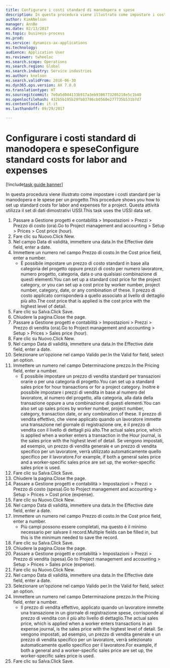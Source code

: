 ```yaml
--- 
title: Configurare i costi standard di manodopera e spese
description: In questa procedura viene illustrato come impostare i costi standard per la manodopera e le spese per un progetto.
author: KimANelson
manager: AnnBe
ms.date: 02/13/2017
ms.topic: business-process
ms.prod: 
ms.service: dynamics-ax-applications
ms.technology: 
audience: Application User
ms.reviewer: twheeloc
ms.search.scope: Operations
ms.search.region: Global
ms.search.industry: Service industries
ms.author: knelson
ms.search.validFrom: 2016-06-30
ms.dyn365.ops.version: AX 7.0.0
ms.translationtype: HT
ms.sourcegitcommit: 7e0a5d044133b917a3eb9386773205218e5c1b40
ms.openlocfilehash: 432b5b195b29fb03786cb0560e277735b531b7d7
ms.contentlocale: it-it
ms.lasthandoff: 09/29/2017

---
```

# <a name="configure-standard-costs-for-labor-and-expenses"></a><span data-ttu-id="96dc2-103">Configurare i costi standard di manodopera e spese</span><span class="sxs-lookup"><span data-stu-id="96dc2-103">Configure standard costs for labor and expenses</span></span>

[!include[task guide banner](../../includes/task-guide-banner.md)]

<span data-ttu-id="96dc2-104">In questa procedura viene illustrato come impostare i costi standard per la manodopera e le spese per un progetto.</span><span class="sxs-lookup"><span data-stu-id="96dc2-104">This procedure shows you how to set up standard costs for labor and expenses for a project.</span></span> <span data-ttu-id="96dc2-105">Questa attività utilizza il set di dati dimostrativi USSI.</span><span class="sxs-lookup"><span data-stu-id="96dc2-105">This task uses the USSI data set.</span></span>

1. <span data-ttu-id="96dc2-106">Passare a Gestione progetti e contabilità > Impostazioni > Prezzi > Prezzo di costo (ora).</span><span class="sxs-lookup"><span data-stu-id="96dc2-106">Go to Project management and accounting > Setup > Prices > Cost price (hour).</span></span>
2. <span data-ttu-id="96dc2-107">Fare clic su Nuovo.</span><span class="sxs-lookup"><span data-stu-id="96dc2-107">Click New.</span></span>
3. <span data-ttu-id="96dc2-108">Nel campo Data di validità, immettere una data.</span><span class="sxs-lookup"><span data-stu-id="96dc2-108">In the Effective date field, enter a date.</span></span>
4. <span data-ttu-id="96dc2-109">Immettere un numero nel campo Prezzo di costo.</span><span class="sxs-lookup"><span data-stu-id="96dc2-109">In the Cost price field, enter a number.</span></span>
    * <span data-ttu-id="96dc2-110">È possibile impostare un prezzo di costo standard in base alla categoria del progetto oppure prezzi di costo per numero lavoratore, numero progetto, categoria, data o una qualsiasi combinazione di questi elementi.</span><span class="sxs-lookup"><span data-stu-id="96dc2-110">You can set up a standard cost price for the project category, or you can set up a cost price by worker number, project number, category, date, or any combination of these.</span></span> <span data-ttu-id="96dc2-111">Il prezzo di costo applicato corrisponderà a quello associato al livello di dettaglio più alto.</span><span class="sxs-lookup"><span data-stu-id="96dc2-111">The cost price that is applied is the cost price with the highest level of detail.</span></span>  
5. <span data-ttu-id="96dc2-112">Fare clic su Salva.</span><span class="sxs-lookup"><span data-stu-id="96dc2-112">Click Save.</span></span>
6. <span data-ttu-id="96dc2-113">Chiudere la pagina.</span><span class="sxs-lookup"><span data-stu-id="96dc2-113">Close the page.</span></span>
7. <span data-ttu-id="96dc2-114">Passare a Gestione progetti e contabilità > Impostazioni > Prezzi > Prezzo di vendita (ora).</span><span class="sxs-lookup"><span data-stu-id="96dc2-114">Go to Project management and accounting > Setup > Prices > Sales price (hour).</span></span>
8. <span data-ttu-id="96dc2-115">Fare clic su Nuovo.</span><span class="sxs-lookup"><span data-stu-id="96dc2-115">Click New.</span></span>
9. <span data-ttu-id="96dc2-116">Nel campo Data di validità, immettere una data.</span><span class="sxs-lookup"><span data-stu-id="96dc2-116">In the Effective date field, enter a date.</span></span>
10. <span data-ttu-id="96dc2-117">Selezionare un'opzione nel campo Valido per.</span><span class="sxs-lookup"><span data-stu-id="96dc2-117">In the Valid for field, select an option.</span></span>
11. <span data-ttu-id="96dc2-118">Immettere un numero nel campo Determinazione prezzo.</span><span class="sxs-lookup"><span data-stu-id="96dc2-118">In the Pricing field, enter a number.</span></span>
    * <span data-ttu-id="96dc2-119">È possibile impostare un prezzo di vendita standard per transazioni orarie o per una categoria di progetto.</span><span class="sxs-lookup"><span data-stu-id="96dc2-119">You can set up a standard sales price for hour transactions or for a project category.</span></span> <span data-ttu-id="96dc2-120">Inoltre è possibile impostare i prezzi di vendita in base al numero del lavoratore, al numero del progetto, alla categoria, alla data della transazione oppure a una combinazione di questi elementi.</span><span class="sxs-lookup"><span data-stu-id="96dc2-120">You can also set up sales prices by worker number, project number, category, transaction date, or any combination of these.</span></span> <span data-ttu-id="96dc2-121">Il prezzo di vendita effettivo, che viene applicato quando un lavoratore immette una transazione nel giornale di registrazione ore, è il prezzo di vendita con il livello di dettagli più alto.</span><span class="sxs-lookup"><span data-stu-id="96dc2-121">The actual sales price, which is applied when a worker enters a transaction in the Hour journal, is the sales price with the highest level of detail.</span></span> <span data-ttu-id="96dc2-122">Se vengono impostati, ad esempio, un prezzo di vendita generale e un prezzo di vendita specifico per un lavoratore, verrà utilizzato automaticamente quello specifico per il lavoratore.</span><span class="sxs-lookup"><span data-stu-id="96dc2-122">For example, if both a general sales price and a worker-specific sales price are set up, the worker-specific sales price is used.</span></span>  
12. <span data-ttu-id="96dc2-123">Fare clic su Salva.</span><span class="sxs-lookup"><span data-stu-id="96dc2-123">Click Save.</span></span>
13. <span data-ttu-id="96dc2-124">Chiudere la pagina.</span><span class="sxs-lookup"><span data-stu-id="96dc2-124">Close the page.</span></span>
14. <span data-ttu-id="96dc2-125">Passare a Gestione progetti e contabilità > Impostazioni > Prezzi > Prezzo di costo (spesa).</span><span class="sxs-lookup"><span data-stu-id="96dc2-125">Go to Project management and accounting > Setup > Prices > Cost price (expense).</span></span>
15. <span data-ttu-id="96dc2-126">Fare clic su Nuovo.</span><span class="sxs-lookup"><span data-stu-id="96dc2-126">Click New.</span></span>
16. <span data-ttu-id="96dc2-127">Nel campo Data di validità, immettere una data.</span><span class="sxs-lookup"><span data-stu-id="96dc2-127">In the Effective date field, enter a date.</span></span>
17. <span data-ttu-id="96dc2-128">Immettere un numero nel campo Prezzo di costo.</span><span class="sxs-lookup"><span data-stu-id="96dc2-128">In the Cost price field, enter a number.</span></span>
    * <span data-ttu-id="96dc2-129">Più campi possono essere completati, ma questo è il minimo necessario per salvare il record.</span><span class="sxs-lookup"><span data-stu-id="96dc2-129">Multiple fields can be filled in, but this is the minimum needed to save the record.</span></span>  
18. <span data-ttu-id="96dc2-130">Fare clic su Salva.</span><span class="sxs-lookup"><span data-stu-id="96dc2-130">Click Save.</span></span>
19. <span data-ttu-id="96dc2-131">Chiudere la pagina.</span><span class="sxs-lookup"><span data-stu-id="96dc2-131">Close the page.</span></span>
20. <span data-ttu-id="96dc2-132">Passare a Gestione progetti e contabilità > Impostazioni > Prezzi > Prezzo di vendita (spesa).</span><span class="sxs-lookup"><span data-stu-id="96dc2-132">Go to Project management and accounting > Setup > Prices > Sales price (expense).</span></span>
21. <span data-ttu-id="96dc2-133">Fare clic su Nuovo.</span><span class="sxs-lookup"><span data-stu-id="96dc2-133">Click New.</span></span>
22. <span data-ttu-id="96dc2-134">Nel campo Data di validità, immettere una data.</span><span class="sxs-lookup"><span data-stu-id="96dc2-134">In the Effective date field, enter a date.</span></span>
23. <span data-ttu-id="96dc2-135">Selezionare un'opzione nel campo Valido per.</span><span class="sxs-lookup"><span data-stu-id="96dc2-135">In the Valid for field, select an option.</span></span>
24. <span data-ttu-id="96dc2-136">Immettere un numero nel campo Determinazione prezzo.</span><span class="sxs-lookup"><span data-stu-id="96dc2-136">In the Pricing field, enter a number.</span></span>
    * <span data-ttu-id="96dc2-137">Il prezzo di vendita effettivo, applicato quando un lavoratore immette una transazione in un giornale di registrazione spese, corrisponde al prezzo di vendita con il più alto livello di dettaglio.</span><span class="sxs-lookup"><span data-stu-id="96dc2-137">The actual sales price, which is applied when a worker enters transactions in an expense journal, is the sales price with the highest level of detail.</span></span> <span data-ttu-id="96dc2-138">Se vengono impostati, ad esempio, un prezzo di vendita generale e un prezzo di vendita specifico per un lavoratore, verrà selezionato automaticamente quello specifico per il lavoratore.</span><span class="sxs-lookup"><span data-stu-id="96dc2-138">For example, if both a general and a worker-specific sales price are set up, the worker-specific sales price is used.</span></span>  
25. <span data-ttu-id="96dc2-139">Fare clic su Salva.</span><span class="sxs-lookup"><span data-stu-id="96dc2-139">Click Save.</span></span>


